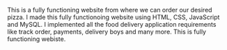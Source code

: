 This is a fully functioning website from where we can order our desired pizza. I made this fully functionoing website using HTML, CSS, JavaScript and MySQL. I implemented all the food delivery application requirements like track order, payments, delivery boys and many more. This is fully functioning webiste.

